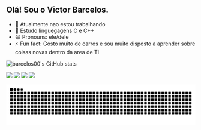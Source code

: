 ## Olá! Sou o Victor Barcelos.
- 🔭 Atualmente nao estou trabalhando
- 🌱 Estudo linguegagens C e C++
- 😄 Pronouns: ele/dele
- ⚡ Fun fact: Gosto muito de carros e sou muito disposto a aprender sobre coisas novas dentro da area de TI


![barcelos00's GitHub stats](https://github-readme-stats.vercel.app/api?username=barcelos00&theme=dark&show_icons=true)
  <div> 
    
  <a href="https://instagram.com/barcelos_9" target="_blank"><img src="https://img.shields.io/badge/-Instagram-%23E4405F?style=for-the-badge&logo=instagram&logoColor=white" target="_blank"></a>
 <a href="https://discord.gg/barcelos00" target="_blank"><img src="https://img.shields.io/badge/Discord-7289DA?style=for-the-badge&logo=discord&logoColor=white" target="_blank"></a> 
  <a href = "mailto:victorsantosbarcelos@gmail.com"><img src="https://img.shields.io/badge/-Gmail-%23333?style=for-the-badge&logo=gmail&logoColor=white" target="_blank"></a>
  <a href="[https://www.linkedin.com/in/rafaella-ballerini-45875016a](https://www.linkedin.com/in/victor-barcelos-1381ba17b/)" target="_blank"><img src="https://img.shields.io/badge/-LinkedIn-%230077B5?style=for-the-badge&logo=linkedin&logoColor=white" target="_blank"></a> 
</div>



<picture>
  <source media="(prefers-color-scheme: dark)" srcset="https://raw.githubusercontent.com/barcelos00/barcelos00/output/github-contribution-grid-snake-dark.svg">
  <source media="(prefers-color-scheme: light)" srcset="https://raw.githubusercontent.com/barcelos00/barcelos00/output/github-contribution-grid-snake.svg">
  <img alt="github contribution grid snake animation" src="https://raw.githubusercontent.com/barcelos00/barcelos00/output/github-contribution-grid-snake.svg">
</picture>
